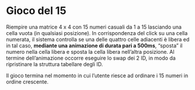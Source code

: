 # Gioco del 15
Riempire una matrice 4 x 4 con 15 numeri casuali da 1 a 15 lasciando una cella vuota (in qualsiasi
posizione). In corrispondenza del click su una cella numerata, il sistema controlla se una delle quattro celle
adiacenti è libera ed in tal caso, **mediante una animazione di durata pari a 500ms**, “sposta” il numero
nella cella libera e sposta la cella libera nell’altra posizione. Al termine dell’animazione occorre eseguire lo
swap dei 2 ID, in modo da ripristinare la struttura tabellare degli ID.

Il gioco termina nel momento in cui l’utente riesce ad ordinare i 15 numeri in ordine crescente.